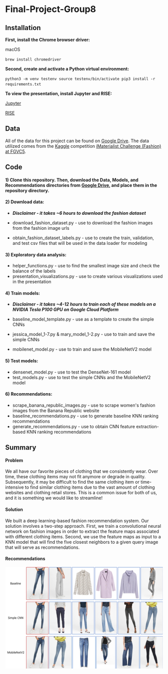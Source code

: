 # Final-Project-Group8

## Installation

**First, install the Chrome browser driver:**

macOS

`brew install chromedriver`

**Second, create and activate a Python virtual environment:** 

`python3 -m venv testenv
source testenv/bin/activate
pip3 install -r requirements.txt`

**To view the presentation, install Jupyter and RISE:**

[Jupyter](https://jupyter.org/install)

[RISE](https://rise.readthedocs.io/en/maint-5.6/installation.html)

## Data
All of the data for this project can be found on [Google Drive](https://drive.google.com/drive/folders/1v9XhqYrJyQy-g-0UGNGZm3h1xCKacDlC?usp=sharing). The data utilized comes from the [Kaggle](https://www.kaggle.com/c/imaterialist-challenge-fashion-2018) competition [iMaterialist Challenge (Fashion) at FGVC5](https://github.com/visipedia/imat_fashion_comp).

## Code
#### 1) Clone this repository. Then, download the Data, Models, and Recommendations directories from [Google Drive](https://drive.google.com/drive/folders/1v9XhqYrJyQy-g-0UGNGZm3h1xCKacDlC?usp=sharing), and place them in the repository directory.

#### 2) Download data:

- ***Disclaimer - it takes ~6 hours to download the fashion dataset***

- download_fashion_dataset.py - use to download the fashion images from the fashion image urls
- obtain_fashion_dataset_labels.py - use to create the train, validation, and test csv files that will be used in the data loader for modeling

#### 3) Exploratory data analysis:

- helper_functions.py - use to find the smallest image size and check the balance of the labels
- presentation_visualizations.py - use to create various visualizations used in the presentation

#### 4) Train models:

- ***Disclaimer - it takes ~4-12 hours to train each of these models on a NVIDIA Tesla P100 GPU on Google Cloud Platform***

- baseline_model_template.py - use as a template to create the simple CNNs
- jessica_model_1-7.py & mary_model_1-2.py - use to train and save the simple CNNs
- mobilenet_model.py - use to train and save the MobileNetV2 model

#### 5) Test models: 

- densenet_model.py - use to test the DenseNet-161 model
- test_models.py - use to test the simple CNNs and the MobileNetV2 model

#### 6) Recommendations:

- scrape_banana_republic_images.py - use to scrape women's fashion images from the Banana Republic website
- baseline_recommendations.py - use to generate baseline KNN ranking recommendations
- generate_recommendations.py - use to obtain CNN feature extraction-based KNN ranking recommendations

## Summary
#### Problem
We all have our favorite pieces of clothing that we consistently wear. Over time, these clothing items may not fit anymore or degrade in quality. Subsequently, it may be difficult to find the same clothing item or time-intensive to find similar clothing items due to the vast amount of clothing websites and clothing retail stores. This is a common issue for both of us, and it is something we would like to streamline!
#### Solution
We built a deep learning-based fashion recommendation system. Our solution involves a two-step approach. First, we train a convolutional neural network on fashion images in order to extract the feature maps associated with different clothing items. Second, we use the feature maps as input to a KNN model that will find the five closest neighbors to a given query image that will serve as recommendations.
#### Recommendations
![Jeans Recommendations](https://github.com/mgibbs1259/Final-Project-Group8/blob/master/Final-Group-Presentation/jeans_recommendations.png)
